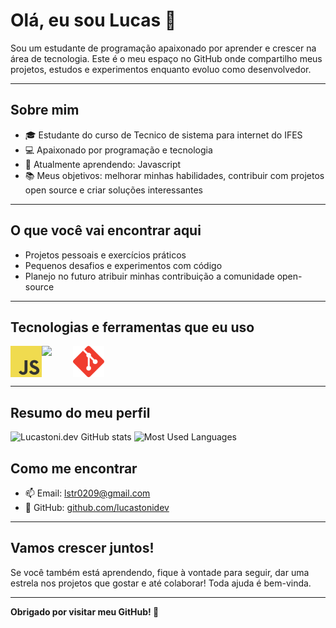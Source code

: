 # Olá, eu sou Lucas 👋

Sou um estudante de programação apaixonado por aprender e crescer na área de tecnologia. Este é o meu espaço no GitHub onde compartilho meus projetos, estudos e experimentos enquanto evoluo como desenvolvedor.

---

## Sobre mim

- 🎓 Estudante do curso de Tecnico de sistema para internet do IFES
- 💻 Apaixonado por programação e tecnologia
- 🌱 Atualmente aprendendo: Javascript
- 📚 Meus objetivos: melhorar minhas habilidades, contribuir com projetos open source e criar soluções interessantes

---

## O que você vai encontrar aqui

- Projetos pessoais e exercícios práticos
- Pequenos desafios e experimentos com código
- Planejo no futuro atribuir minhas contribuição a comunidade open-source

---

## Tecnologias e ferramentas que eu uso
<div style="display:flex;">
<img style="width:50px;" src="https://raw.githubusercontent.com/github/explore/master/topics/javascript/javascript.png"/>
<img style="width:50px;" src="https://camo.githubusercontent.com/de3c651ca66e32f2437ab394eea862f9cf71b734066c6ce2767481aafd3bc4dd/68747470733a2f2f696d672e69636f6e73382e636f6d2f666c75656e742f34382f3030303030302f76697375616c2d73747564696f2d636f64652d323031392e706e67"/>
<img style="width:50px;" src="https://raw.githubusercontent.com/github/explore/master/topics/git/git.png"/>

</div>

---

## Resumo do meu perfil

![Lucastoni.dev GitHub stats](https://github-readme-stats.vercel.app/api?username=lucastonidev&show_icons=true&theme=radical)
![Most Used Languages](https://github-readme-stats.vercel.app/api/top-langs/?username=lucastonidev&langs_count=8)

## Como me encontrar

- 📫 Email: lstr0209@gmail.com  
- 🐙 GitHub: [github.com/lucastonidev](https://github.com/lucastonidev)  

---

## Vamos crescer juntos!

Se você também está aprendendo, fique à vontade para seguir, dar uma estrela nos projetos que gostar e até colaborar! Toda ajuda é bem-vinda.

---

**Obrigado por visitar meu GitHub! 🚀**
